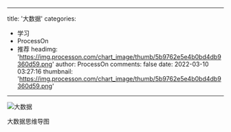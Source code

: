 
---
title: '大数据'
categories: 
 - 学习
 - ProcessOn
 - 推荐
headimg: 'https://img.processon.com/chart_image/thumb/5b9762e5e4b0bd4db9360d59.png'
author: ProcessOn
comments: false
date: 2022-03-10 03:27:16
thumbnail: 'https://img.processon.com/chart_image/thumb/5b9762e5e4b0bd4db9360d59.png'
---

<div>   
<img class="thumb" alt="大数据" src="https://img.processon.com/chart_image/thumb/5b9762e5e4b0bd4db9360d59.png" referrerpolicy="no-referrer">
<p>大数据思维导图</p>  
</div>
            